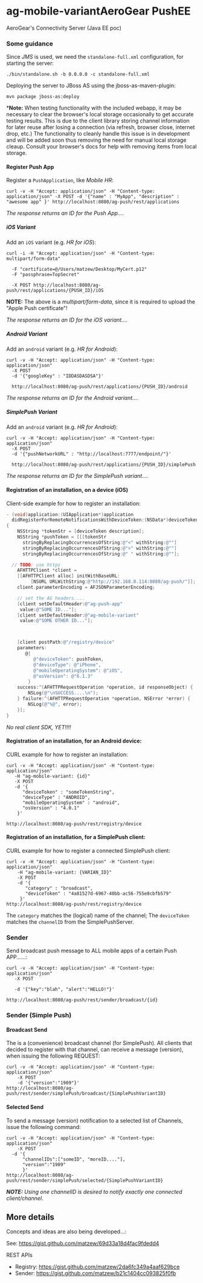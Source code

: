ag-mobile-variantAeroGear PushEE
===============

AeroGear's Connectivity Server (Java EE poc)

### Some guidance

Since *JMS* is used, we need the ```standalone-full.xml``` configuration, for starting the server:

```
./bin/standalone.sh -b 0.0.0.0 -c standalone-full.xml
```

Deploying the server to JBoss AS using the jboss-as-maven-plugin:

```
mvn package jboss-as:deploy
```

***Note:** When testing functionality with the included webapp, it may be necessary to clear the browser's local storage occasionally to get accurate testing results. This is due to the client library storing channel information for later reuse after losing a connection (via refresh, browser close, internet drop, etc.) The functionality to cleanly handle this issue is in development and will be added soon thus removing the need for manual local storage cleaup. Consult your browser's docs for help with removing items from local storage.

#### Register Push App

Register a ```PushApplication```, like _Mobile HR_:

```
curl -v -H "Accept: application/json" -H "Content-type: application/json" -X POST -d '{"name" : "MyApp", "description" :  "awesome app" }' http://localhost:8080/ag-push/rest/applications
```

_The response returns an ID for the Push App...._

##### iOS Variant

Add an ```iOS``` variant (e.g. _HR for iOS_):
```
curl -i -H "Accept: application/json" -H "Content-type: multipart/form-data" 

  -F "certificate=@/Users/matzew/Desktop/MyCert.p12"
  -F "passphrase=TopSecret"

  -X POST http://localhost:8080/ag-push/rest/applications/{PUSH_ID}/iOS
```

**NOTE:** The above is a _multipart/form-data_, since it is required to upload the "Apple Push certificate"!

_The response returns an ID for the iOS variant...._

##### Android Variant

Add an ```android``` variant (e.g. _HR for Android_):
```
curl -v -H "Accept: application/json" -H "Content-type: application/json"
  -X POST
  -d '{"googleKey" : "IDDASDASDSA"}'
  
  http://localhost:8080/ag-push/rest/applications/{PUSH_ID}/android 
```

_The response returns an ID for the Android variant...._

##### SimplePush Variant

Add an ```android``` variant (e.g. _HR for Android_):
```
curl -v -H "Accept: application/json" -H "Content-type: application/json"
  -X POST
  -d '{"pushNetworkURL" : "http://localhost:7777/endpoint/"}'

  http://localhost:8080/ag-push/rest/applications/{PUSH_ID}/simplePush 
```

_The response returns an ID for the SimplePush variant...._

#### Registration of an installation, on a device (iOS)

Client-side example for how to register an installation:

```ObjectiveC
- (void)application:(UIApplication*)application
  didRegisterForRemoteNotificationsWithDeviceToken:(NSData*)deviceToken
{
    NSString *tokenStr = [deviceToken description];
    NSString *pushToken = [[[tokenStr
      stringByReplacingOccurrencesOfString:@"<" withString:@""]
      stringByReplacingOccurrencesOfString:@">" withString:@""]
      stringByReplacingOccurrencesOfString:@" " withString:@""];

  // TODO: use https
    AFHTTPClient *client =
    [[AFHTTPClient alloc] initWithBaseURL:
         [NSURL URLWithString:@"http://192.168.0.114:8080/ag-push/"]];
    client.parameterEncoding = AFJSONParameterEncoding;

    // set the AG headers....
    [client setDefaultHeader:@"ag-push-app" 
     value:@"SOME ID..."];
    [client setDefaultHeader:@"ag-mobile-variant"
     value:@"SOME OTHER ID..."];



    [client postPath:@"/registry/device"
    parameters:
       @{
          @"deviceToken": pushToken,
          @"deviceType": @"iPhone", 
          @"mobileOperatingSystem": @"iOS", 
          @"osVersion": @"6.1.3"
        }
    success:^(AFHTTPRequestOperation *operation, id responseObject) {
        NSLog(@"\nSUCCESS....\n");
    } failure:^(AFHTTPRequestOperation *operation, NSError *error) {
        NSLog(@"%@", error);
    }];
}
```
_No real client SDK, YET!!!!_

#### Registration of an installation, for an Android device:

CURL example for how to register an installation:

```
curl -v -H "Accept: application/json" -H "Content-type: application/json" 
   -H "ag-mobile-variant: {id}"
   -X POST
   -d '{
      "deviceToken" : "someTokenString", 
      "deviceType" : "ANDROID", 
      "mobileOperatingSystem" : "android", 
      "osVersion" : "4.0.1"
    }'

http://localhost:8080/ag-push/rest/registry/device 
```

#### Registration of an installation, for a SimplePush client:

CURL example for how to register a connected SimplePush client:


```
curl -v -H "Accept: application/json" -H "Content-type: application/json"
    -H "ag-mobile-variant: {VARIAN_ID}"
    -X POST
    -d '{
       "category" : "broadcast",
       "deviceToken" : "4a81527d-6967-40bb-ac56-755e8cbfb579"
     }'
http://localhost:8080/ag-push/rest/registry/device 
```

The ```category``` matches the (logical) name of the channel; The ```deviceToken``` matches the ```channelID``` from the SimplePushServer.

### Sender

Send broadcast push message to ALL mobile apps of a certain Push APP......:

```
curl -v -H "Accept: application/json" -H "Content-type: application/json" 
   -X POST

   -d '{"key":"blah", "alert":"HELLO!"}'
   
http://localhost:8080/ag-push/rest/sender/broadcast/{id} 
```

### Sender (Simple Push)

#### Broadcast Send

The is a (convenience) broadcast channel (for SimplePush). All clients that decided to register with that channel, can receive a message (version), when issuing the following REQUEST:

```
curl -v -H "Accept: application/json" -H "Content-type: application/json"
    -X POST
    -d '{"version":"1909"}'
http://localhost:8080/ag-push/rest/sender/simplePush/broadcast/{SimplePushVariantID}
```

#### Selected Send

To send a message (version) notification to a selected list of Channels, issue the following command:

```
curl -v -H "Accept: application/json" -H "Content-type: application/json"
    -X POST 
  -d '{
      "channelIDs":["someID", "moreID...."],
      "version":"1909"
      }'
http://localhost:8080/ag-push/rest/sender/simplePush/selected/{SimplePushVariantID} 
```

_**NOTE:** Using one channelID is desired to notify exactly one connected client/channel_.

## More details

Concepts and ideas are also being developed...:

See:
https://gist.github.com/matzew/69d33a18d4fac9fdedd4

REST APIs

* Registry: https://gist.github.com/matzew/2da6fc349a4aaf629bce
* Sender: https://gist.github.com/matzew/b21c1404cc093825f0fb

